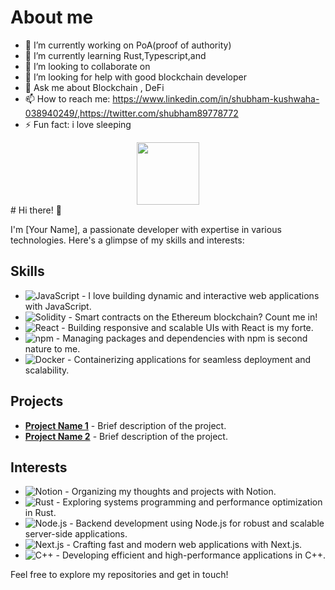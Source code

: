 # About me 

- 🔭 I’m currently working on PoA(proof of authority)
- 🌱 I’m currently learning Rust,Typescript,and 
- 👯 I’m looking to collaborate on 
- 🤔 I’m looking for help with good blockchain developer
- 💬 Ask me about Blockchain , DeFi 
- 📫 How to reach me: https://www.linkedin.com/in/shubham-kushwaha-038940249/,https://twitter.com/shubham89778772
- ⚡ Fun fact: i love sleeping
<div id="header" align="center">
  <img src="https://media.giphy.com/media/M9gbBd9nbDrOTu1Mqx/giphy.gif" width="100"/>
</div>
# Hi there! 👋

I'm [Your Name], a passionate developer with expertise in various technologies. Here's a glimpse of my skills and interests:

## Skills

- ![JavaScript](https://img.shields.io/badge/-JavaScript-yellow?style=flat-square&logo=javascript&logoColor=white) - I love building dynamic and interactive web applications with JavaScript.
- ![Solidity](https://img.shields.io/badge/-Solidity-363636?style=flat-square&logo=solidity&logoColor=white) - Smart contracts on the Ethereum blockchain? Count me in!
- ![React](https://img.shields.io/badge/-React-61dafb?style=flat-square&logo=react&logoColor=white) - Building responsive and scalable UIs with React is my forte.
- ![npm](https://img.shields.io/badge/-npm-CB3837?style=flat-square&logo=npm&logoColor=white) - Managing packages and dependencies with npm is second nature to me.
- ![Docker](https://img.shields.io/badge/-Docker-2496ED?style=flat-square&logo=docker&logoColor=white) - Containerizing applications for seamless deployment and scalability.

## Projects

- **[Project Name 1](https://github.com/yourusername/project1)** - Brief description of the project.
- **[Project Name 2](https://github.com/yourusername/project2)** - Brief description of the project.

## Interests

- ![Notion](https://img.shields.io/badge/-Notion-000000?style=flat-square&logo=notion&logoColor=white) - Organizing my thoughts and projects with Notion.
- ![Rust](https://img.shields.io/badge/-Rust-000000?style=flat-square&logo=rust&logoColor=white) - Exploring systems programming and performance optimization in Rust.
- ![Node.js](https://img.shields.io/badge/-Node.js-339933?style=flat-square&logo=node.js&logoColor=white) - Backend development using Node.js for robust and scalable server-side applications.
- ![Next.js](https://img.shields.io/badge/-Next.js-000000?style=flat-square&logo=next.js&logoColor=white) - Crafting fast and modern web applications with Next.js.
- ![C++](https://img.shields.io/badge/-C++-00599C?style=flat-square&logo=c%2B%2B&logoColor=white) - Developing efficient and high-performance applications in C++.

Feel free to explore my repositories and get in touch!

